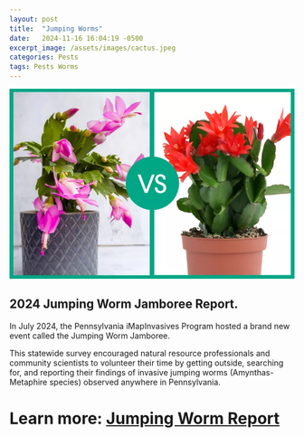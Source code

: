 ```yaml
---
layout: post
title:  "Jumping Worms"
date:   2024-11-16 16:04:19 -0500
excerpt_image: /assets/images/cactus.jpeg
categories: Pests
tags: Pests Worms
---
```


<img src="/assets/images/cactus.jpeg">

## 2024 Jumping Worm Jamboree Report.

In July 2024, the Pennsylvania iMapInvasives Program hosted a brand new event called the Jumping Worm Jamboree. 

This statewide survey encouraged natural resource professionals and community scientists to volunteer their time by getting outside, searching for, and reporting their findings of invasive  jumping worms  (Amynthas-Metaphire species) observed anywhere in Pennsylvania. 

# Learn more: [Jumping Worm Report](https://storymaps.arcgis.com/stories/603398daeb34455a86158dec06ad4865)